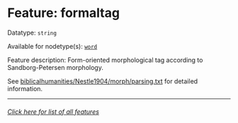 # Feature: formaltag

Datatype: `string`

Available for nodetype(s): [`word`](wordnodefeatures.md#readme)

Feature description: Form-oriented morphological tag according to Sandborg-Petersen morphology.

See [biblicalhumanities/Nestle1904/morph/parsing.txt](https://github.com/biblicalhumanities/Nestle1904/blob/master/morph/parsing.txt) for detailed information.

---
###### [Click here for list of all features](home.md#readme)

